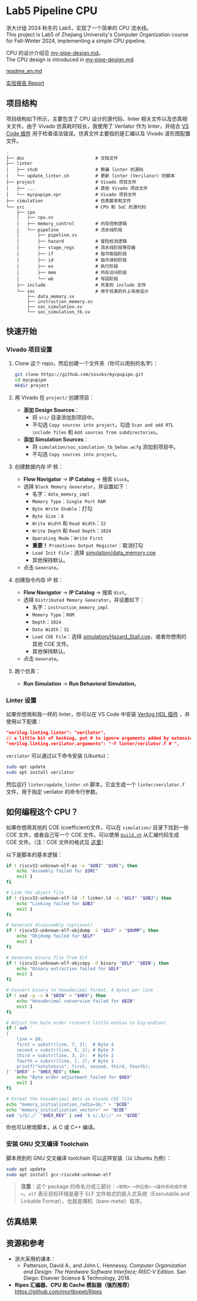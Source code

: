 # Lab5 Pipeline CPU

浙大计组 2024 秋冬的 Lab5，实现了一个简单的 CPU 流水线。  
This project is Lab5 of Zhejiang University's Computer Organization course for Fall-Winter 2024, implementing a simple CPU pipeline.

CPU 的设计介绍见 [my-pipe-design.md](./doc/my-pipe-design.md)。  
The CPU design is introduced in [my-pipe-design.md](./doc/my-pipe-design.md).

[readme_en.md](./doc/readme_en.md)

[实验报告 Report](./doc/report.typ)

## 项目结构

项目结构如下所示，主要包含了 CPU 设计的源代码、linter 相关文件以及仿真相关文件。由于 Vivado 仿真耗时较长，我使用了 Verilator 作为 linter，并结合 [VS Code 插件](https://marketplace.visualstudio.com/items?itemName=mshr-h.veriloghdl) 用于检查语法错误。仿真文件主要指的是汇编以及 Vivado 波形图配置文件。

```plaintext
.
├── doc                           # 文档文件
├── linter
│   ├── stub                      # 欺骗 linter 的源码
│   └── update_linter.sh          # 更新 linter (Verilator) 的脚本
├── project                       # Vivado 项目文件
│   ├── ...                       # 其他 Vivado 项目文件
│   └── mycpupipe.xpr             # Vivado 项目文件
├── simulation                    # 仿真脚本和文件
└── src                           # CPU 和 SoC 的源代码
    ├── cpu
    │   ├── cpu.sv
    │   ├── memory_control        # 内存控制逻辑
    │   └── pipeline              # 流水线阶段
    │       ├── pipeline.sv
    │       ├── hazard            # 冒险检测逻辑
    │       ├── stage_regs        # 流水线阶段寄存器
    │       ├── if                # 指令取指阶段
    │       ├── id                # 指令译码阶段
    │       ├── ex                # 执行阶段
    │       ├── mem               # 内存访问阶段
    │       └── wb                # 写回阶段
    ├── include                   # 共享的 include 文件
    └── soc                       # 用于仿真的片上系统设计
        ├── data_memory.sv
        ├── instruction_memory.sv
        ├── soc_simulation.sv
        └── soc_simulation_tb.sv
```

## 快速开始

### Vivado 项目设置

1. Clone 这个 repo，然后创建一个文件夹（你可以用别的名字）：

   ```sh
   git clone https://github.com/sssxks/mycpupipe.git
   cd mycpupipe
   mkdir project
   ```

2. 用 Vivado 在 `project/` 创建项目：
   - **添加 Design Sources**：
     - 将 `src/` 目录添加到项目中。
     - 不勾选 `Copy sources into project`，勾选 `Scan and add RTL include files` 和 `Add sources from subdirectories`。
   - **添加 Simulation Sources**：
     - 将 `simulation/soc_simulation_tb_behav.wcfg` 添加到项目中。
     - 不勾选 `Copy sources into project`。

3. 创建数据内存 IP 核：
   - **Flow Navigator** -> **IP Catalog** -> 搜索 `block`。
   - 选择 `Block Memory Generator`，并设置如下：
     - 名字：`data_memory_impl`
     - `Memory Type`：`Single Port RAM`
     - `Byte Write Enable`：打勾
     - `Byte Size`：`8`
     - `Write Width` 和 `Read Width`：`32`
     - `Write Depth` 和 `Read Depth`：`1024`
     - `Operating Mode`：`Write First`
     - **重要！** `Primitives Output Register`：取消打勾
     - `Load Init File`：选择 [simulation/data_memory.coe](./simulation/data_memory.coe)
     - 其他保持默认。
   - 点击 `Generate`。

4. 创建指令内存 IP 核：
   - **Flow Navigator** -> **IP Catalog** -> 搜索 `dist`。
   - 选择 `Distributed Memory Generator`，并设置如下：
     - 名字：`instruction_memory_impl`
     - `Memory Type`：`ROM`
     - `Depth`：`1024`
     - `Data Width`：`32`
     - `Load COE File`：选择 [simulation/Hazard_Stall.coe](./simulation/Hazard_Stall.coe)，或者你想用的其他 COE 文件。
     - 其他保持默认。
   - 点击 `Generate`。

5. 跑个仿真：
   - **Run Simulation** -> **Run Behavioral Simulation**。

### Linter 设置

如果你想用和我一样的 linter，你可以在 VS Code 中安装 [Verilog HDL 插件](https://marketplace.visualstudio.com/items?itemName=mshr-h.veriloghdl) ，并使用以下配置：

```json
"verilog.linting.linter": "verilator",
// a little bit of hacking, put # to ignore arguments added by extension
"verilog.linting.verilator.arguments": "-f linter/verilator.f # ",
```

`verilator` 可以通过以下命令安装 (Ubuntu)：

```sh
sudo apt update
sudo apt install verilator
```

然后运行 `linter/update_linter.sh` 脚本，它会生成一个 `linter/verilator.f` 文件，用于指定 verilator 的命令行参数。

## 如何编程这个 CPU？

如果你想用其他的 COE (coefficient)文件，可以在 `simulation/` 目录下找到一些 COE 文件，或者自己写一个 COE 文件。可以使用 [`build.sh`](./simulation/build.sh) 从汇编代码生成 COE 文件。（注：COE 文件的格式见 [这里](https://docs.amd.com/r/en-US/ug896-vivado-ip/COE-File-Syntax)）

以下是脚本的基本逻辑：

```sh
if ! riscv32-unknown-elf-as -o "$OBJ" "$SRC"; then
    echo "Assembly failed for $SRC"
    exit 1
fi

# Link the object file
if ! riscv32-unknown-elf-ld -T linker.ld -o "$ELF" "$OBJ"; then
    echo "Linking failed for $OBJ"
    exit 1
fi

# Generate disassembly (optional)
if ! riscv32-unknown-elf-objdump -S "$ELF" > "$DUMP"; then
    echo "Objdump failed for $ELF"
    exit 1
fi

# Generate binary file from ELF
if ! riscv32-unknown-elf-objcopy -O binary "$ELF" "$BIN"; then
    echo "Binary extraction failed for $ELF"
    exit 1
fi

# Convert binary to hexadecimal format, 4 bytes per line
if ! xxd -p -c 4 "$BIN" > "$HEX"; then
    echo "Hexadecimal conversion failed for $BIN"
    exit 1
fi

# Adjust the byte order (convert little-endian to big-endian)
if ! awk '
{
    line = $0;
    first = substr(line, 7, 2);  # Byte 4
    second = substr(line, 5, 2); # Byte 3
    third = substr(line, 3, 2);  # Byte 2
    fourth = substr(line, 1, 2); # Byte 1
    printf("%s%s%s%s\n", first, second, third, fourth);
}' "$HEX" > "$HEX_REV"; then
    echo "Byte order adjustment failed for $HEX"
    exit 1
fi

# Format the hexadecimal data as Vivado COE file
echo "memory_initialization_radix=16;" > "$COE"
echo "memory_initialization_vector=" >> "$COE"
sed 's/$/,/' "$HEX_REV" | sed '$ s/,$/;/' >> "$COE"
```

你也可以修改脚本，从 C 或 C++ 编译。

### 安装 GNU 交叉编译 Toolchain

脚本用到的 GNU 交叉编译 toolchain 可以这样安装（以 Ubuntu 为例）：

```sh
sudo apt update
sudo apt install gcc-riscv64-unknown-elf
```

> **注意**：这个 package 的命名分成三部分：`<架构>-<供应商>-<操作系统或环境>`。`elf` 表示目标环境是基于 ELF 文件格式的嵌入式系统（Executable and Linkable Format），也就是裸机（bare-metal）程序。

## 仿真结果

## 资源和参考

- 浙大采用的课本：
  - Patterson, David A., and John L. Hennessy. *Computer Organization and Design: The Hardware Software Interface; RISC-V Edition*. San Diego: Elsevier Science & Technology, 2018.
- **Ripes 汇编器、CPU 和 Cache 模拟器（强烈推荐）**
  <https://github.com/mortbopet/Ripes>
